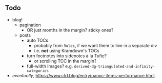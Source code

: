 ## Todo

- blog!
    + pagination
        * OR just months in the margin? sticky ones?
    + posts
        * auto TOCs
            - probably from `Rules`, if we want them to live in a separate div
            - i.e. **not** using Kramdown's TOCs
        * turn footnotes into sidenotes à la Tufte?
            - or scrolling TOC in the margin?
        * full-width images? e.g. `derived-dg-triangulated-and-infinity-categories`
- _eventually_, https://www.ctrl.blog/entry/nanoc-items-performance.html
